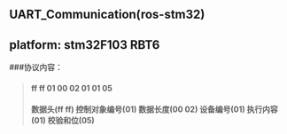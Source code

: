## UART_Communication(ros-stm32)
## platform: stm32F103 RBT6

###协议内容：
> #### ff ff 01 00 02 01 01 05
> #### 数据头(ff ff) 控制对象编号(01) 数据长度(00 02) 设备编号(01) 执行内容(01) 校验和位(05)
